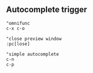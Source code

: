 ---
---

## Autocomplete trigger

```vim
"omnifunc
c-x c-o

"close preview window
:pc[lose]

"simple autocomplete
c-n
c-p
```
